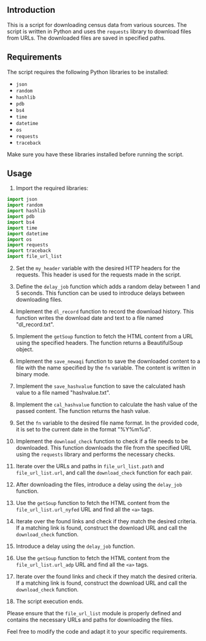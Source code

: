 ## Introduction

This is a script for downloading census data from various sources. The script is written in Python and uses the `requests` library to download files from URLs. The downloaded files are saved in specified paths.

## Requirements

The script requires the following Python libraries to be installed:

- `json`
- `random`
- `hashlib`
- `pdb`
- `bs4`
- `time`
- `datetime`
- `os`
- `requests`
- `traceback`

Make sure you have these libraries installed before running the script.

## Usage

1. Import the required libraries:

```python
import json
import random
import hashlib
import pdb
import bs4
import time
import datetime
import os
import requests
import traceback
import file_url_list
```

2. Set the `my_header` variable with the desired HTTP headers for the requests. This header is used for the requests made in the script.

3. Define the `delay_job` function which adds a random delay between 1 and 5 seconds. This function can be used to introduce delays between downloading files.

4. Implement the `dl_record` function to record the download history. This function writes the download date and text to a file named "dl_record.txt".

5. Implement the `getSoup` function to fetch the HTML content from a URL using the specified headers. The function returns a BeautifulSoup object.

6. Implement the `save_newaqi` function to save the downloaded content to a file with the name specified by the `fn` variable. The content is written in binary mode.

7. Implement the `save_hashvalue` function to save the calculated hash value to a file named "hashvalue.txt".

8. Implement the `cal_hashvalue` function to calculate the hash value of the passed content. The function returns the hash value.

9. Set the `fn` variable to the desired file name format. In the provided code, it is set to the current date in the format "%Y%m%d".

10. Implement the `download_check` function to check if a file needs to be downloaded. This function downloads the file from the specified URL using the `requests` library and performs the necessary checks.

11. Iterate over the URLs and paths in `file_url_list.path` and `file_url_list.url`, and call the `download_check` function for each pair.

12. After downloading the files, introduce a delay using the `delay_job` function.

13. Use the `getSoup` function to fetch the HTML content from the `file_url_list.url_nyfed` URL and find all the `<a>` tags.

14. Iterate over the found links and check if they match the desired criteria. If a matching link is found, construct the download URL and call the `download_check` function.

15. Introduce a delay using the `delay_job` function.

16. Use the `getSoup` function to fetch the HTML content from the `file_url_list.url_adp` URL and find all the `<a>` tags.

17. Iterate over the found links and check if they match the desired criteria. If a matching link is found, construct the download URL and call the `download_check` function.

18. The script execution ends.

Please ensure that the `file_url_list` module is properly defined and contains the necessary URLs and paths for downloading the files.

Feel free to modify the code and adapt it to your specific requirements.
